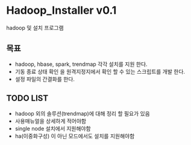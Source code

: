 # Hadoop_Installer v0.1

hadoop 및 설치 프로그램

## 목표

- hadoop, hbase, spark, trendmap 각각 설치를 지원 한다.
- 기동 종료 상태 확인 을 원격지정지에서 확인 할 수 있는 스크립트를 개발 한다.
- 설정 파일의 간결화를 한다.

## TODO LIST

- hadoop 외의 솔루션(trendmap)에 대해 정리 할 필요가 있음
- 사용매뉴얼을 상세하게 적어야함
- single node 설치에서 지원해야함
- ha(이중화구성) 이 아닌 모드에서도 설치를 지원해야함
